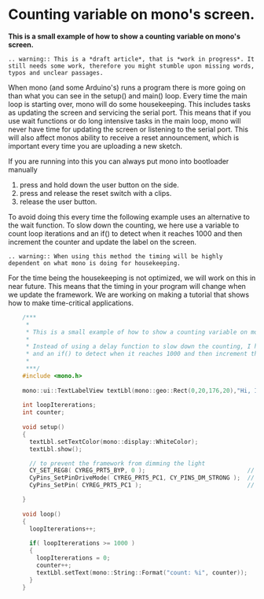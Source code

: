 # Counting variable on mono's screen.

**This is a small example of how to show a counting variable on mono's screen.**

```eval_rst
.. warning:: This is a *draft article*, that is *work in progress*. It still needs some work, therefore you might stumble upon missing words, typos and unclear passages.
```

When mono (and some Arduino's) runs a program there is more going on than what you can see in the setup() and main() loop. Every time the main loop is starting over, mono will do some housekeeping. This includes tasks as updating the screen and servicing the serial port.
This means that if you use wait functions or do long intensive tasks in the main loop, mono will never have time for updating the screen or listening to the serial port. This will also affect monos ability to receive a reset announcement, which is important every time you are uploading a new sketch.

If you are running into this you can always put mono into bootloader manually

1. press and hold down the user button on the side.
2. press and release the reset switch with a clips.
3. release the user button.

To avoid doing this every time the following example uses an alternative to the wait function. To slow down the counting, we here use a variable to count loop iterations and an if() to detect when it reaches 1000 and then increment the counter and update the label on the screen.

```eval_rst
.. warning:: When using this method the timing will be highly dependent on what mono is doing for housekeeping.
```

 For the time being the housekeeping is not optimized, we will work on this in near future. This means that the timing in your program will change when we update the framework. We are working on making a tutorial that shows how to make time-critical applications.

```cpp    
    /***
     * 
     * This is a small example of how to show a counting variable on mono's screen.
     *
     * Instead of using a delay function to slow down the counting, I here use a variable to count loop iterations
     * and an if() to detect when it reaches 1000 and then increment the counter and update the label on the screen.
     * 
     ***/
    #include <mono.h>
    
    mono::ui::TextLabelView textLbl(mono::geo::Rect(0,20,176,20),"Hi, I'm Mono");
    
    int loopItererations;
    int counter;
    
    void setup()
    {
      textLbl.setTextColor(mono::display::WhiteColor); 
      textLbl.show();

      // to prevent the framework from dimming the light
      CY_SET_REG8( CYREG_PRT5_BYP, 0 );                             // attention: this will affect all pins in port 5
      CyPins_SetPinDriveMode( CYREG_PRT5_PC1, CY_PINS_DM_STRONG );  // set drivemode to strong for TFT LED backlight
      CyPins_SetPin( CYREG_PRT5_PC1 );                              // set pin high for TFT LED backlight

    }
        
    void loop()
    {
      loopItererations++;
    
      if( loopItererations >= 1000 )
      {
        loopItererations = 0;
        counter++;
        textLbl.setText(mono::String::Format("count: %i", counter));
      }
    }
```
